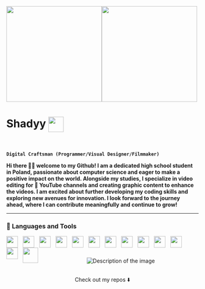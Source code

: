 <img src="https://github.com/xShadyy/xShadyy/assets/131590030/1e4470b2-799d-4f75-99f6-f5a2a9bab300" height="250px"><img src="https://github.com/xShadyy/xShadyy/assets/131590030/1e4470b2-799d-4f75-99f6-f5a2a9bab300" height="250px">
# Shadyy <img align="center" src="https://github.com/xShadyy/xShadyy/assets/131590030/af610557-a6f7-4302-924d-1ce8af20876c" width="40" height="40">


<img src="https://github.com/xShadyy/xShadyy/assets/131590030/4dcc841a-5b1e-43b9-9526-1d81ecb93b0f" width="30" height="15"> <img src="https://github.com/xShadyy/xShadyy/assets/131590030/bc02bcef-d5b4-497a-b858-e7752becb6a4" width="30" height="15"> <img src="https://github.com/xShadyy/xShadyy/assets/131590030/0227b0a4-7744-4019-9992-2ada718b951c" width="30" height="15">


**`Digital Craftsman (Programmer/Visual Designer/Filmmaker)`**

**Hi there 👋🏽 welcome to my Github! I am a dedicated high school student in Poland, passionate about computer science and eager to make a positive impact on the world. Alongside my studies, 
I specialize in video editing for 🎥 YouTube channels and creating graphic content to enhance the videos. I am excited about further developing my coding skills and exploring new 
avenues for innovation. I look forward to the journey ahead, where I can contribute meaningfully and continue to grow!**


-------


### 🧰 Languages and Tools



<img align="left" width="30px" style="padding-right:10px" src="https://cdn.jsdelivr.net/gh/devicons/devicon@latest/icons/html5/html5-original.svg" />
<img align="left" width="30px" style="padding-right:10px" src="https://cdn.jsdelivr.net/gh/devicons/devicon@latest/icons/css3/css3-original.svg" />
<img align="left" width="30px" style="padding-right:10px" src="https://cdn.jsdelivr.net/gh/devicons/devicon@latest/icons/javascript/javascript-original.svg" />
 <img align="left" width="30px" style="padding-right:10px" src="https://cdn.jsdelivr.net/gh/devicons/devicon@latest/icons/react/react-original.svg" />    
 <img align="left" width="30px" style="padding-right:10px" src="https://cdn.jsdelivr.net/gh/devicons/devicon@latest/icons/php/php-original.svg" />
 <img align="left" width="30px" style="padding-right:10px" src="https://cdn.jsdelivr.net/gh/devicons/devicon@latest/icons/csharp/csharp-original.svg" />   
<img align="left" width="30px" style="padding-right:10px" src="https://cdn.jsdelivr.net/gh/devicons/devicon@latest/icons/git/git-original.svg" />
 <img align="left" width="30px" style="padding-right:10px" src="https://cdn.jsdelivr.net/gh/devicons/devicon@latest/icons/typescript/typescript-original.svg" />      
<img align="left" width="30px" style="padding-right:10px" src="https://cdn.jsdelivr.net/gh/devicons/devicon@latest/icons/cplusplus/cplusplus-original.svg" />
<img align="left" width="30px" style="padding-right:10px" src="https://cdn.jsdelivr.net/gh/devicons/devicon@latest/icons/python/python-original.svg" />
<img align="left" width="30px" style="padding-right:10px" src="https://cdn.jsdelivr.net/gh/devicons/devicon@latest/icons/laravel/laravel-original.svg"/>
<img align="left" width="30px" style="padding-right:10px" src="https://cdn.jsdelivr.net/gh/devicons/devicon@latest/icons/mysql/mysql-original.svg" />
<img align="left" width="40px" style="padding-right:10px" src="https://cdn.jsdelivr.net/gh/devicons/devicon@latest/icons/mariadb/mariadb-original-wordmark.svg" /> 
<br/>

#





<!-- 
SNAKE ANIMATED
<div align="center">
 <img  src="https://github.com/xShadyy/xShadyy/assets/131590030/2b856584-f659-42e9-9c9d-f94ff63a2af4" alt="Snake animation" />
</div>
GIF
<img src="https://github.com/xShadyy/xShadyy/assets/131590030/57c0e840-498e-4a5b-a86e-0c3dd923a3e4" width="300" height="150">
-->

<div align="center">
  <img src="https://github.com/xShadyy/xShadyy/assets/131590030/751367d4-43cf-4cc3-b134-bda3b003dce7.gif" alt="Description of the image">
  <br><br>
    <p>Check out my repos ⬇️</p>
</div>



          

          
          



          
